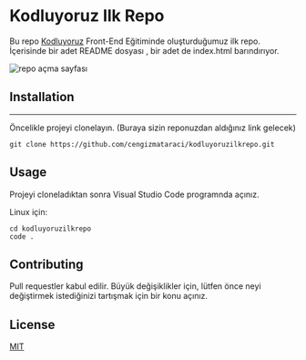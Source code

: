 
# Kodluyoruz Ilk Repo
Bu repo [Kodluyoruz](https://kodluyoruz.org/tr/kodluyoruz/) Front-End Eğitiminde oluşturduğumuz ilk repo. İçerisinde bir adet README dosyası , bir adet de index.html barındırıyor.

![repo açma sayfası](https://www.linkpicture.com/q/First-repo.jpg)

## Installation
---
Öncelikle projeyi clonelayın. (Buraya sizin reponuzdan aldığınız link gelecek)

```
git clone https://github.com/cengizmataraci/kodluyoruzilkrepo.git 
```

## Usage
Projeyi cloneladıktan sonra Visual Studio Code programnda açınız.

Linux için:
```
cd kodluyoruzilkrepo
code .
```
## Contributing
Pull requestler kabul edilir. Büyük değişiklikler için,  lütfen önce neyi değiştirmek istediğinizi tartışmak için bir konu açınız.

## License
[MIT](https://choosealicense.com/licenses/mit/)



